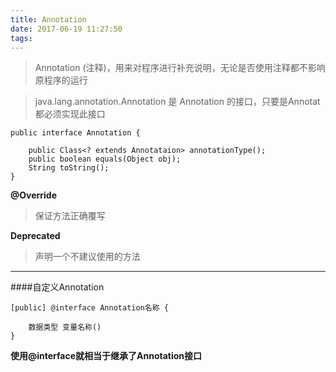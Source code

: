 ```yaml
---
title: Annotation
date: 2017-06-19 11:27:50
tags:
---
```


>Annotation (注释)，用来对程序进行补充说明，无论是否使用注释都不影响原程序的运行

>java.lang.annotation.Annotation 是 Annotation 的接口，只要是Annotat都必须实现此接口

```
public interface Annotation {
	
	public Class<? extends Annotataion> annotationType();
	public boolean equals(Object obj);
	String toString();
}
```

<!--more-->


**@Override**

>保证方法正确覆写

**Deprecated**

>声明一个不建议使用的方法

----------

####自定义Annotation

```
[public] @interface Annotation名称 {

	数据类型 变量名称()
}
```

**使用@interface就相当于继承了Annotation接口**